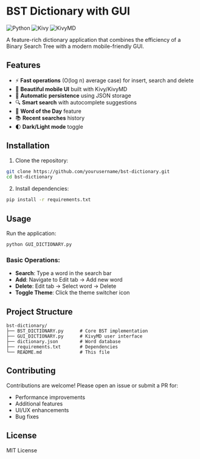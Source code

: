 # BST Dictionary with GUI

![Python](https://img.shields.io/badge/Python-3.8%2B-blue)
![Kivy](https://img.shields.io/badge/Kivy-2.0.0-green)
![KivyMD](https://img.shields.io/badge/KivyMD-0.104.2-orange)

A feature-rich dictionary application that combines the efficiency of a Binary Search Tree with a modern mobile-friendly GUI.

## Features

- ⚡ **Fast operations** (O(log n) average case) for insert, search and delete
- 📱 **Beautiful mobile UI** built with Kivy/KivyMD
- 🔄 **Automatic persistence** using JSON storage
- 🔍 **Smart search** with autocomplete suggestions
- 📅 **Word of the Day** feature
- 📚 **Recent searches** history
- 🌓 **Dark/Light mode** toggle

## Installation

1. Clone the repository:
```bash
git clone https://github.com/yourusername/bst-dictionary.git
cd bst-dictionary
```

2. Install dependencies:
```bash
pip install -r requirements.txt
```

## Usage

Run the application:
```bash
python GUI_DICTIONARY.py
```

### Basic Operations:
- **Search**: Type a word in the search bar
- **Add**: Navigate to Edit tab → Add new word
- **Delete**: Edit tab → Select word → Delete
- **Toggle Theme**: Click the theme switcher icon

## Project Structure

```
bst-dictionary/
├── BST_DICTIONARY.py      # Core BST implementation
├── GUI_DICTIONARY.py      # KivyMD user interface
├── dictionary.json        # Word database
├── requirements.txt       # Dependencies
└── README.md              # This file
```

## Contributing

Contributions are welcome! Please open an issue or submit a PR for:
- Performance improvements
- Additional features
- UI/UX enhancements
- Bug fixes

## License

MIT License

